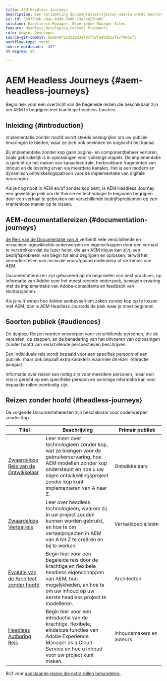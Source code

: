 ```yaml
---
title: AEM Headless Journeys
description: Een verzameling documentatietrajecten waarin wordt beschreven hoe u Adobe Experience Manager als Headless CMS kunt gebruiken.
exl-id: 369f79ab-c8ae-4d49-9b0b-e3a2e423b40f
solution: Experience Manager, Experience Manager Sites
feature: Headless,Developing,Content Fragments
role: Admin, Developer
source-git-commit: 050049f22d329d3af0cfc8fa4bbb12fe7f99b5fc
workflow-type: tm+mt
source-wordcount: '457'
ht-degree: 5%

---
```


# AEM Headless Journeys {#aem-headless-journeys}

Begin hier voor een overzicht van de begeleide reizen die beschikbaar zijn om AEM te begrijpen met krachtige headless functies.

## Inleiding {#introduction}

Implementatie zonder hoofd wordt steeds belangrijker om uw publiek ervaringen te bieden, waar ze zich ook bevinden en ongeacht het kanaal.

Bij implementatie zonder kop gaan pagina- en componentbeheer verloren, zoals gebruikelijk is in oplossingen voor volledige stapels. De implementatie is gericht op het maken van kanaalneutrale, herbruikbare fragmenten van inhoud en de levering ervan via meerdere kanalen. Het is een modern en dynamisch ontwikkelingspatroon voor de implementatie van digitale ervaringen.

Als je nog nooit in AEM en/of zonder kop bent, is AEM Headless Journey een geweldige plek om de theorie en technologie te beginnen begrijpen door een verhaal te gebruiken om verschillende bedrijfsproblemen op een krantenloze manier op te lossen.

## AEM-documentatiereizen {#documentation-journeys}

[ de Reis van de Documentatie van A ](/help/journey-documentation/home.md) verbindt vele verschillende en misschien ingewikkelde onderwerpen en eigenschappen door een verhaal te verstrekken dat de lezer helpt, die aan AEM nieuw kan zijn, een bedrijfsprobleem van begin tot eind begrijpen en oplossen, terwijl het veronderstellen van minimale voorafgaand onderwerp of de kennis van AEM.

Documentatiereizen zijn gebaseerd op de beginselen van best practices, op informatie van Adobe over het meest recente onderzoek, bewezen ervaring met de implementatie van Adobe-consultants en feedback van klantprojecten.

Als je wilt weten hoe Adobe aanbeveelt om zaken zonder kop op te lossen met AEM, dan is AEM Headless Jourards de plek waar je moet beginnen.

## Soorten publiek {#audiences}

De dagloze Reizen worden ontworpen voor verschillende personen, die de vereisten, de stappen, en de benadering van het uitvoeren van oplossingen zonder hoofd van verschillende perspectieven beschrijven.

Een individuele reis wordt bepaald voor een specifiek persoon of een publiek, maar ook bepaalt extra karakters waarmee de lezer interactie aangaat.

Informatie over reizen kan nuttig zijn voor meerdere personen, maar een reis is gericht op een specifieke persoon en sommige informatie kan voor bepaalde rollen overbodig zijn.

## Reizen zonder hoofd {#headless-journeys}

De volgende Documentatiereizen zijn beschikbaar voor onderwerpen zonder kop.

| Titel | Beschrijving | Primair publiek |
|---|---|---|
| [ Zwaardeloze Reis van de Ontwikkelaar ](/help/journey-headless/developer/overview.md) | Leer meer over technologieën zonder kop, wat ze brengen voor de gebruikerservaring, hoe AEM modellen zonder kop ondersteunt en hoe u uw eigen ontwikkelingsproject zonder kop kunt implementeren van A naar Z. | Ontwikkelaars |
| [ Zwaardeloze Vertaalreis ](/help/journey-headless/translation/overview.md) | Leer over headless technologieën, waarom zij in uw project zouden kunnen worden gebruikt, en hoe te om vertaalprojecten in AEM van A tot Z te creëren en bij te werken. | Vertaalspecialisten |
| [ Evolutie van de Architect zonder hoofd ](/help/journey-headless/architect/overview.md) | Begin hier voor een begeleide reis door de krachtige en flexibele headless eigenschappen van AEM, hun mogelijkheden, en hoe te om uw inhoud op uw eerste headless project te modelleren. | Architecten |
| [ Headless Authoring Reis ](/help/journey-headless/author/overview.md) | Begin hier voor een introductie van de krachtige, flexibele, eindeloze functies van Adobe Experience Manager as a Cloud Service en hoe u inhoud voor uw project kunt maken. | Inhoudsmakers en auteurs |

Blijf voor [ aanstaande reizen die extra rollen behandelen.](/help/journey-documentation/home.md#journeys)
